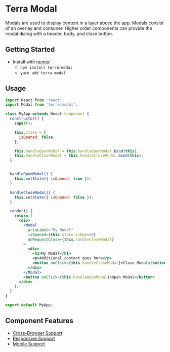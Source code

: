 # Terra Modal

Modals are used to display content in a layer above the app. Modals consist of an overlay and container. Higher order components can provide the modal dialog with a header, body, and close button.

## Getting Started

- Install with [npmjs](https://www.npmjs.com):
  - `npm install terra-modal`
  - `yarn add terra-modal`

## Usage

```jsx
import React from 'react';
import Modal from 'terra-modal';

class MyApp extends React.Component {
  constructor() {
    super();

    this.state = {
      isOpened: false,
    };

    this.handleOpenModal = this.handleOpenModal.bind(this);
    this.handleCloseModal = this.handleCloseModal.bind(this);
  }


  handleOpenModal() {
    this.setState({ isOpened: true });
  }

  handleCloseModal() {
    this.setState({ isOpened: false });
  }

  render() {
    return (
      <div>
        <Modal
          ariaLabel="My Modal"
          isOpened={this.state.isOpened}
          onRequestClose={this.handleCloseModal}
        >
          <div>
            <h1>My Modal</h1>
            <p>Additional content goes here</p>
            <button onClick={this.handleCloseModal}>Close Modal</button>
          </div>
        </Modal>
        <button onClick={this.handleOpenModal}>Open Modal</button>
      </div>
    );
  }
}

export default MyApp;
```

## Component Features
* [Cross-Browser Support](https://github.com/cerner/terra-core/wiki/Component-Features#cross-browser-support)
* [Responsive Support](https://github.com/cerner/terra-core/wiki/Component-Features#responsive-support)
* [Mobile Support](https://github.com/cerner/terra-core/wiki/Component-Features#mobile-support)

